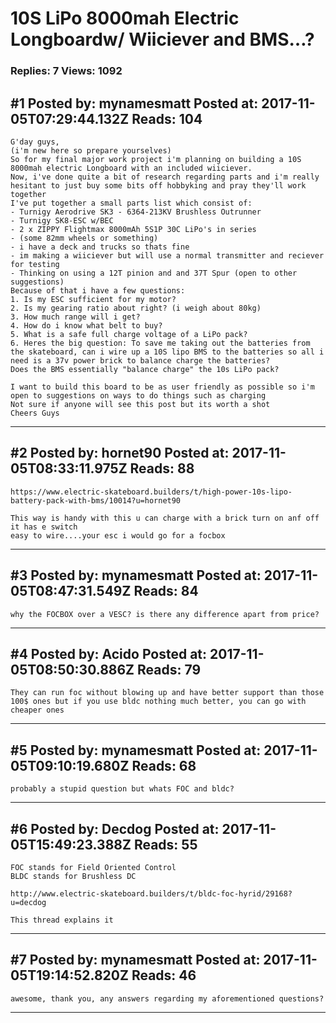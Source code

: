 # 10S LiPo 8000mah Electric Longboardw/ Wiiciever and BMS&hellip;?

### Replies: 7 Views: 1092

## \#1 Posted by: mynamesmatt Posted at: 2017-11-05T07:29:44.132Z Reads: 104

```
G'day guys,
(i'm new here so prepare yourselves)
So for my final major work project i'm planning on building a 10S 8000mah electric Longboard with an included wiiciever.
Now, i've done quite a bit of research regarding parts and i'm really hesitant to just buy some bits off hobbyking and pray they'll work together 
I've put together a small parts list which consist of:
- Turnigy Aerodrive SK3 - 6364-213KV Brushless Outrunner
- Turnigy SK8-ESC w/BEC
- 2 x ZIPPY Flightmax 8000mAh 5S1P 30C LiPo's in series
- (some 82mm wheels or something)
- i have a deck and trucks so thats fine
- im making a wiiciever but will use a normal transmitter and reciever for testing
- Thinking on using a 12T pinion and and 37T Spur (open to other suggestions)
Because of that i have a few questions:
1. Is my ESC sufficient for my motor?
2. Is my gearing ratio about right? (i weigh about 80kg)
3. How much range will i get?
4. How do i know what belt to buy?
5. What is a safe full charge voltage of a LiPo pack?
6. Heres the big question: To save me taking out the batteries from the skateboard, can i wire up a 10S lipo BMS to the batteries so all i need is a 37v power brick to balance charge the batteries?
Does the BMS essentially "balance charge" the 10s LiPo pack?

I want to build this board to be as user friendly as possible so i'm open to suggestions on ways to do things such as charging
Not sure if anyone will see this post but its worth a shot
Cheers Guys
```

---
## \#2 Posted by: hornet90 Posted at: 2017-11-05T08:33:11.975Z Reads: 88

```
https://www.electric-skateboard.builders/t/high-power-10s-lipo-battery-pack-with-bms/10014?u=hornet90

This way is handy with this u can charge with a brick turn on anf off it has e switch
easy to wire....your esc i would go for a focbox
```

---
## \#3 Posted by: mynamesmatt Posted at: 2017-11-05T08:47:31.549Z Reads: 84

```
why the FOCBOX over a VESC? is there any difference apart from price?
```

---
## \#4 Posted by: Acido Posted at: 2017-11-05T08:50:30.886Z Reads: 79

```
They can run foc without blowing up and have better support than those 100$ ones but if you use bldc nothing much better, you can go with cheaper ones
```

---
## \#5 Posted by: mynamesmatt Posted at: 2017-11-05T09:10:19.680Z Reads: 68

```
probably a stupid question but whats FOC and bldc?
```

---
## \#6 Posted by: Decdog Posted at: 2017-11-05T15:49:23.388Z Reads: 55

```
FOC stands for Field Oriented Control
BLDC stands for Brushless DC

http://www.electric-skateboard.builders/t/bldc-foc-hyrid/29168?u=decdog

This thread explains it
```

---
## \#7 Posted by: mynamesmatt Posted at: 2017-11-05T19:14:52.820Z Reads: 46

```
awesome, thank you, any answers regarding my aforementioned questions?
```

---
